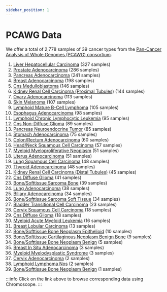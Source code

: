 ```yaml
---
sidebar_position: 1
---
```


# PCAWG Data

We offer a total of 2,778 samples of 39 cancer types from the [Pan-Cancer Analysis of Whole Genomes (PCAWG) consortium](https://dcc.icgc.org/pcawg).

1. [Liver Hepatocellular Carcinoma](https://chromoscope.bio/app/?showSamples=true&external=https://somatic-browser-test.s3.amazonaws.com/PCAWG/Liver-HCC/configs/Liver-HCC.all.config.json) (327 samples)
1. [Prostate Adenocarcinoma](https://chromoscope.bio/app/?showSamples=true&external=https://somatic-browser-test.s3.amazonaws.com/PCAWG/Prost-AdenoCA/configs/Prost-AdenoCA.all.config.json) (286 samples)
1. [Pancreas Adenocarcinoma](https://chromoscope.bio/app/?showSamples=true&external=https://somatic-browser-test.s3.amazonaws.com/PCAWG/Panc-AdenoCA/configs/Panc-AdenoCA.all.config.json) (241 samples)
1. [Breast Adenocarcinoma](https://chromoscope.bio/app/?showSamples=true&external=https://somatic-browser-test.s3.amazonaws.com/PCAWG/Breast-AdenoCA/configs/Breast-AdenoCA.all.config.json) (198 samples)
1. [Cns Medulloblastoma](https://chromoscope.bio/app/?showSamples=true&external=https://somatic-browser-test.s3.amazonaws.com/PCAWG/CNS-Medullo/configs/CNS-Medullo.all.config.json) (146 samples)
1. [Kidney Renal Cell Carcinoma (Proximal Tubules)](https://chromoscope.bio/app/?showSamples=true&external=https://somatic-browser-test.s3.amazonaws.com/PCAWG/Kidney-RCC/configs/Kidney-RCC.all.config.json) (144 samples)
1. [Ovary Adenocarcinoma](https://chromoscope.bio/app/?showSamples=true&external=https://somatic-browser-test.s3.amazonaws.com/PCAWG/Ovary-AdenoCA.all.config.json) (113 samples)
1. [Skin Melanoma](https://chromoscope.bio/app/?showSamples=true&external=https://somatic-browser-test.s3.amazonaws.com/PCAWG/Skin-Melanoma.all.config.json) (107 samples)
1. [Lymphoid Mature B-Cell Lymphoma](https://chromoscope.bio/app/?showSamples=true&external=https://somatic-browser-test.s3.amazonaws.com/PCAWG/Lymph-BNHL/configs/Lymph-BNHL.all.config.json) (105 samples)
1. [Esophagus Adenocarcinoma](https://chromoscope.bio/app/?showSamples=true&external=https://somatic-browser-test.s3.amazonaws.com/PCAWG/Eso-AdenoCA/configs/Eso-AdenoCA.all.config.json) (98 samples)
1. [Lymphoid Chronic Lymphocytic Leukemia](https://chromoscope.bio/app/?showSamples=true&external=https://somatic-browser-test.s3.amazonaws.com/PCAWG/Lymph-CLL/configs/Lymph-CLL.all.config.json) (95 samples)
1. [Cns Non-Diffuse Glioma](https://chromoscope.bio/app/?showSamples=true&external=https://somatic-browser-test.s3.amazonaws.com/PCAWG/CNS-PiloAstro/configs/CNS-PiloAstro.all.config.json) (89 samples)
1. [Pancreas Neuroendocrine Tumor](https://chromoscope.bio/app/?showSamples=true&external=https://somatic-browser-test.s3.amazonaws.com/PCAWG/Panc-Endocrine/configs/Panc-Endocrine.all.config.json) (85 samples)
1. [Stomach Adenocarcinoma](https://chromoscope.bio/app/?showSamples=true&external=https://somatic-browser-test.s3.amazonaws.com/PCAWG/Stomach-AdenoCA/configs/Stomach-AdenoCA.all.config.json) (75 samples)
1. [Colon/Rectum Adenocarcinoma](https://chromoscope.bio/app/?showSamples=true&external=https://somatic-browser-test.s3.amazonaws.com/PCAWG/ColoRect-AdenoCA/configs/ColoRect-AdenoCA.all.config.json) (60 samples)
1. [Head/Neck Squamous Cell Carcinoma](https://chromoscope.bio/app/?showSamples=true&external=https://somatic-browser-test.s3.amazonaws.com/PCAWG/Head-SCC/configs/Head-SCC.all.config.json) (57 samples)
1. [Myeloid Myeloproliferative Neoplasm](https://chromoscope.bio/app/?showSamples=true&external=https://somatic-browser-test.s3.amazonaws.com/PCAWG/Myeloid-MPN/configs/Myeloid-MPN.all.config.json) (51 samples)
1. [Uterus Adenocarcinoma](https://chromoscope.bio/app/?showSamples=true&external=https://somatic-browser-test.s3.amazonaws.com/PCAWG/Uterus-AdenoCA/configs/Uterus-AdenoCA.all.config.json) (51 samples)
1. [Lung Squamous Cell Carcinoma](https://chromoscope.bio/app/?showSamples=true&external=https://somatic-browser-test.s3.amazonaws.com/PCAWG/Lung-SCC/configs/Lung-SCC.all.config.json) (48 samples)
1. [Thyroid Adenocarcinoma](https://chromoscope.bio/app/?showSamples=true&external=https://somatic-browser-test.s3.amazonaws.com/PCAWG/Thy-AdenoCA/configs/Thy-AdenoCA.all.config.json) (48 samples)
1. [Kidney Renal Cell Carcinoma (Distal Tubules)](https://chromoscope.bio/app/?showSamples=true&external=https://somatic-browser-test.s3.amazonaws.com/PCAWG/Kidney-ChRCC/configs/Kidney-ChRCC.all.config.json) (45 samples)
1. [Cns Diffuse Glioma](https://chromoscope.bio/app/?showSamples=true&external=https://somatic-browser-test.s3.amazonaws.com/PCAWG/CNS-GBM/configs/CNS-GBM.all.config.json) (41 samples)
1. [Bone/Softtissue Sarcoma  Bone](https://chromoscope.bio/app/?showSamples=true&external=https://somatic-browser-test.s3.amazonaws.com/PCAWG/Bone-Osteosarc/configs/Bone-Osteosarc.all.config.json) (39 samples)
1. [Lung Adenocarcinoma](https://chromoscope.bio/app/?showSamples=true&external=https://somatic-browser-test.s3.amazonaws.com/PCAWG/Lung-AdenoCA/configs/Lung-AdenoCA.all.config.json) (38 samples)
1. [Biliary Adenocarcinoma](https://chromoscope.bio/app/?showSamples=true&external=https://somatic-browser-test.s3.amazonaws.com/PCAWG/Biliary-AdenoCA/configs/Biliary-AdenoCA.all.config.json) (34 samples)
1. [Bone/Softtissue Sarcoma  Soft Tissue](https://chromoscope.bio/app/?showSamples=true&external=https://somatic-browser-test.s3.amazonaws.com/PCAWG/Bone-Leiomyo/configs/Bone-Leiomyo.all.config.json) (34 samples)
1. [Bladder Transitional Cell Carcinoma](https://chromoscope.bio/app/?showSamples=true&external=https://somatic-browser-test.s3.amazonaws.com/PCAWG/Bladder-TCC/configs/Bladder-TCC.all.config.json) (23 samples)
1. [Cervix Squamous Cell Carcinoma](https://chromoscope.bio/app/?showSamples=true&external=https://somatic-browser-test.s3.amazonaws.com/PCAWG/Cervix-SCC/configs/Cervix-SCC.all.config.json) (18 samples)
1. [Cns Diffuse Glioma](https://chromoscope.bio/app/?showSamples=true&external=https://somatic-browser-test.s3.amazonaws.com/PCAWG/CNS-Oligo/configs/CNS-Oligo.all.config.json) (18 samples)
1. [Myeloid Acute Myeloid Leukemia](https://chromoscope.bio/app/?showSamples=true&external=https://somatic-browser-test.s3.amazonaws.com/PCAWG/Myeloid-AML/configs/Myeloid-AML.all.config.json) (16 samples)
1. [Breast Lobular Carcinoma](https://chromoscope.bio/app/?showSamples=true&external=https://somatic-browser-test.s3.amazonaws.com/PCAWG/Breast-LobularCA/configs/Breast-LobularCA.all.config.json) (13 samples)
1. [Bone/Softtissue Bone Neoplasm  Epithelioid](https://chromoscope.bio/app/?showSamples=true&external=https://somatic-browser-test.s3.amazonaws.com/PCAWG/Bone-Epith/configs/Bone-Epith.all.config.json) (10 samples)
1. [Bone/Softtissue Cartilaginous Neoplasm  Benign  Bone](https://chromoscope.bio/app/?showSamples=true&external=https://somatic-browser-test.s3.amazonaws.com/PCAWG/Bone-Cart/configs/Bone-Cart.all.config.json) (9 samples)
1. [Bone/Softtissue Bone Neoplasm  Benign](https://chromoscope.bio/app/?showSamples=true&external=https://somatic-browser-test.s3.amazonaws.com/PCAWG/Bone-Osteoblast/configs/Bone-Osteoblast.all.config.json) (5 samples)
1. [Breast In Situ Adenocarcinoma](https://chromoscope.bio/app/?showSamples=true&external=https://somatic-browser-test.s3.amazonaws.com/PCAWG/Breast-DCIS/configs/Breast-DCIS.all.config.json) (3 samples)
1. [Myeloid Myelodysplastic Syndrome](https://chromoscope.bio/app/?showSamples=true&external=https://somatic-browser-test.s3.amazonaws.com/PCAWG/Myeloid-MDS/configs/Myeloid-MDS.all.config.json) (3 samples)
1. [Cervix Adenocarcinoma](https://chromoscope.bio/app/?showSamples=true&external=https://somatic-browser-test.s3.amazonaws.com/PCAWG/Cervix-AdenoCA/configs/Cervix-AdenoCA.all.config.json) (2 samples)
1. [Lymphoid Lymphoma  Nos](https://chromoscope.bio/app/?showSamples=true&external=https://somatic-browser-test.s3.amazonaws.com/PCAWG/Lymph-NOS/configs/Lymph-NOS.all.config.json) (2 samples)
1. [Bone/Softtissue Bone Neoplasm  Benign](https://chromoscope.bio/app/?showSamples=true&external=https://somatic-browser-test.s3.amazonaws.com/PCAWG/Bone-Benign/configs/Bone-Benign.all.config.json) (1 samples)

:::info
Click on the link above to browse corresponding data using Chromoscope.
:::
